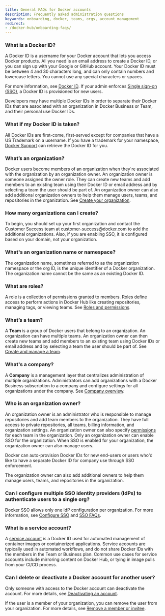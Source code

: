 ```yaml
---
title: General FAQs for Docker accounts
description: Frequently asked administration questions
keywords: onboarding, docker, teams, orgs, account management
redirect:
- /docker-hub/onboarding-faqs/
---
```


### What is a Docker ID?

A Docker ID is a username for your Docker account that lets you access Docker products. All you need is an email address to create a Docker ID, or you can sign up with your Google or GitHub account. Your Docker ID must be between 4 and 30 characters long, and can only contain
numbers and lowercase letters. You cannot use any special characters or spaces.

For more information, see [Docker ID](../docker-id/index.md). If your admin enforces [Single sign-on (SSO)](../security/for-admins/single-sign-on/index.md), a Docker ID is provisioned for new users.

Developers may have multiple Docker IDs in order to separate their Docker IDs that are associated with an organization in Docker Business or Team, and their personal use Docker IDs.

### What if my Docker ID is taken?

All Docker IDs are first-come, first-served except for companies that have a US Trademark on a username. If you have a trademark for your namespace, [Docker Support](https://hub.docker.com/support/contact/) can retrieve the Docker ID for you.

### What’s an organization?

Docker users become members of an organization when they're associated with the organization by an organization owner. An organization owner is someone assigned the owner role. They
can create new teams and add members to an existing team using their Docker ID
or email address and by selecting a team the user should be part of. An
organization owner can also add additional organization owners to help them
manage users, teams, and repositories in the organization. See [Create your organization](orgs.md).

### How many organizations can I create?

To begin, you should set up your first organization and contact the Customer Success team at customer-success@docker.com to add the additional organizations. Also, if you are enabling SSO, it is configured based on your domain, not your organization.

### What's an organization name or namespace?

The organization name, sometimes referred to as the organization namespace or the org ID, is the unique identifier of a Docker organization. The organization name cannot be the same as an existing Docker ID.

### What are roles?

A role is a collection of permissions granted to members. Roles define access to perform actions in Docker Hub like creating repositories, managing tags, or viewing teams. See [Roles and permissions](roles-and-permissions.md).

### What’s a team?

A **Team** is a group of Docker users that belong to an organization. An organization can have multiple teams. An organization owner can then create new teams and add members to an existing team using Docker IDs or email address and by selecting a team the user should be part of. See [Create and manage a team](manage-a-team.md).

### What's a company?

A **Company** is a management layer that centralizes administration of multiple organizations. Administrators can add organizations with a Docker Business subscription to a company and configure settings for all organizations under the company. See [Company overview](../admin/company/_index.md).

### Who is an organization owner?

An organization owner is an administrator who is responsible to manage
repositories and add team members to the organization. They have full access to
private repositories, all teams, billing information, and organization settings.
An organization owner can also specify [permissions](manage-a-team.md#configure-repository-permissions-for-a-team) for each team in the
organization. Only an organization owner can enable SSO for the organization.
When SSO is enabled for your organization, the organization owner can also
manage users.

Docker can auto-provision Docker IDs for new end-users or users who'd like to
have a separate Docker ID for company use through SSO enforcement.

The organization owner can also add additional owners to help them manage users, teams, and repositories in the organization.

### Can I configure multiple SSO identity providers (IdPs) to authenticate users to a single org?

Docker SSO allows only one IdP configuration per organization. For more
information, see [Configure SSO](../security/for-admins/single-sign-on/configure/_index.md) and [SSO FAQs](../faq/security/single-sign-on/faqs.md).

### What is a service account?

A [service account](../docker-hub/service-accounts.md) is a Docker ID used for automated management of container images or containerized applications. Service accounts are typically used in automated workflows, and do not share Docker IDs with the members in the Team or Business plan. Common use cases for service accounts include mirroring content on Docker Hub, or tying in image pulls from your CI/CD process.

### Can I delete or deactivate a Docker account for another user?

Only someone with access to the Docker account can deactivate the account. For more details, see [Deactivating an account](../admin/deactivate-account.md/).

If the user is a member of your organization, you can remove the user from your organization. For more details, see [Remove a member or invitee](../admin/organization/members.md#remove-a-member-or-invitee).